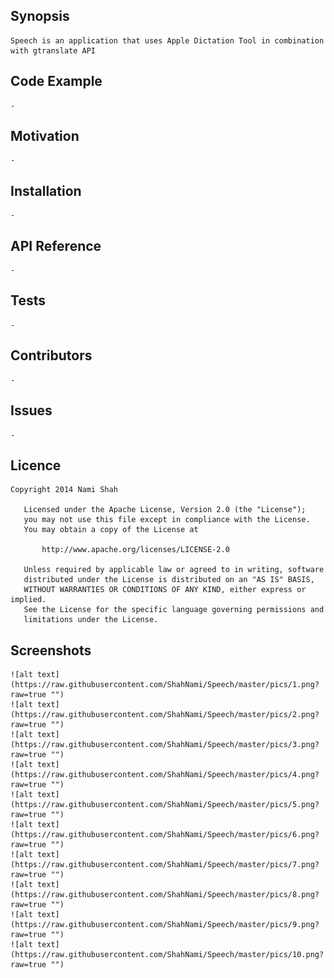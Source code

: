 ## Synopsis

    Speech is an application that uses Apple Dictation Tool in combination with gtranslate API 

## Code Example

    -

## Motivation

    -

## Installation

    -

## API Reference

    -

## Tests

    -

## Contributors

    -
    
## Issues

    -

## Licence

    Copyright 2014 Nami Shah
    
       Licensed under the Apache License, Version 2.0 (the "License");
       you may not use this file except in compliance with the License.
       You may obtain a copy of the License at
    
           http://www.apache.org/licenses/LICENSE-2.0
    
       Unless required by applicable law or agreed to in writing, software
       distributed under the License is distributed on an "AS IS" BASIS,
       WITHOUT WARRANTIES OR CONDITIONS OF ANY KIND, either express or implied.
       See the License for the specific language governing permissions and
       limitations under the License.


## Screenshots

    ![alt text](https://raw.githubusercontent.com/ShahNami/Speech/master/pics/1.png?raw=true "")
    ![alt text](https://raw.githubusercontent.com/ShahNami/Speech/master/pics/2.png?raw=true "")
    ![alt text](https://raw.githubusercontent.com/ShahNami/Speech/master/pics/3.png?raw=true "")
    ![alt text](https://raw.githubusercontent.com/ShahNami/Speech/master/pics/4.png?raw=true "")
    ![alt text](https://raw.githubusercontent.com/ShahNami/Speech/master/pics/5.png?raw=true "")
    ![alt text](https://raw.githubusercontent.com/ShahNami/Speech/master/pics/6.png?raw=true "")
    ![alt text](https://raw.githubusercontent.com/ShahNami/Speech/master/pics/7.png?raw=true "")
    ![alt text](https://raw.githubusercontent.com/ShahNami/Speech/master/pics/8.png?raw=true "")
    ![alt text](https://raw.githubusercontent.com/ShahNami/Speech/master/pics/9.png?raw=true "")
    ![alt text](https://raw.githubusercontent.com/ShahNami/Speech/master/pics/10.png?raw=true "")
